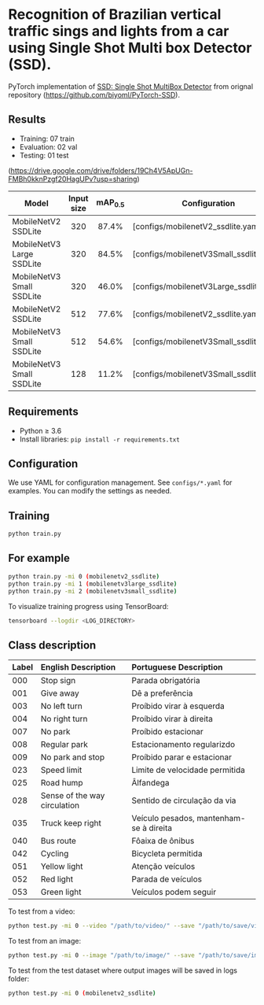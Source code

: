 # Recognition of Brazilian vertical traffic sings and lights from a car using Single Shot Multi box Detector (SSD).
PyTorch implementation of [SSD: Single Shot MultiBox Detector](https://arxiv.org/abs/1512.02325) from orignal repository (https://github.com/biyoml/PyTorch-SSD).

## Results

* Training: 07 train
* Evaluation: 02 val
* Testing: 01 test

(https://drive.google.com/drive/folders/19Ch4V5ApUGn-FMBh0kknPzgf20HagUPv?usp=sharing)

| Model                      | Input size | mAP<sub>0.5</sub> | Configuration                                                        |
|----------------------------|:----------:|:-----------------:|----------------------------------------------------------------------|
| MobileNetV2 SSDLite        | 320        | 87.4%             | [configs/mobilenetV2_ssdlite.yaml]                                   |
| MobileNetV3 Large SSDLite  | 320        | 84.5%             | [configs/mobilenetV3Small_ssdlite.yaml]                              |
| MobileNetV3 Small SSDLite  | 320        | 46.0%             | [configs/mobilenetV3Large_ssdlite.yaml]                              |
| MobileNetV2 SSDLite        | 512        | 77.6%             | [configs/mobilenetV2_ssdlite.yaml]                                   |
| MobileNetV3 Small SSDLite  | 512        | 54.6%             | [configs/mobilenetV3Small_ssdlite.yaml]                              |
| MobileNetV3 Small SSDLite  | 128        | 11.2%             | [configs/mobilenetV3Small_ssdlite.yaml]                              |


## Requirements
* Python ≥ 3.6
* Install libraries: `pip install -r requirements.txt`

## Configuration
We use YAML for configuration management. See `configs/*.yaml` for examples.
You can modify the settings as needed.

## Training
```bash
python train.py
```

## For example
```bash
python train.py -mi 0 (mobilenetv2_ssdlite)
python train.py -mi 1 (mobilenetv3large_ssdlite)
python train.py -mi 2 (mobilenetv3small_ssdlite)
```

To visualize training progress using TensorBoard:
```bash
tensorboard --logdir <LOG_DIRECTORY>
```

## Class description
| Label      | English Description             | Portuguese Description                      |
|------------|:--------------------------------|:--------------------------------------------|
| 000        | Stop sign                       | Parada obrigatória                          |
| 001        | Give away                       | Dê a preferência                            |
| 003        | No left turn                    | Proíbido virar à esquerda                   |
| 004        | No right turn                   | Proíbido virar à direita                    |
| 007        | No park                         | Proíbido estacionar                         |
| 008        | Regular park                    | Estacionamento regularizdo                  |
| 009        | No park and stop                | Proíbido parar e estacionar                 |
| 023        | Speed limit                     | Limite de velocidade permitida              |
| 025        | Road hump                       | Âlfandega                                   |
| 028        | Sense of the way circulation    | Sentido de circulação da via                |
| 035        | Truck keep right                | Veículo pesados, mantenham-se à direita     |
| 040        | Bus route                       | Fôaixa de ônibus                            |
| 042        | Cycling                         | Bicycleta permitida                         |
| 051        | Yellow light                    | Atenção veículos                            |
| 052        | Red light                       | Parada de veículos                          |
| 053        | Green light                     | Veículos podem seguir                       |


To test from a video:
```bash
python test.py -mi 0 --video "/path/to/video/" --save "/path/to/save/video/output/" (mobilenetv2_ssdlite)
```

To test from an image:
```bash
python test.py -mi 0 --image "/path/to/image/" --save "/path/to/save/image/output/" (mobilenetv2_ssdlite)
```

To test from the test dataset where output images will be saved in logs folder:
```bash
python test.py -mi 0 (mobilenetv2_ssdlite)
```
